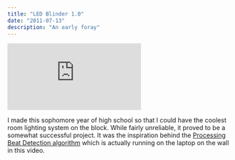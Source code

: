 ```yaml
---
title: "LED Blinder 1.0"
date: "2011-07-13"
description: "An early foray"
---
```


<div class='embed-container'><iframe src='http://www.youtube.com/embed/ZxeKui1IL0w' frameborder='0' allowfullscreen></iframe></div>
<p class='down-2'>I made this sophomore year of high school so that I could have the coolest room lighting system on the block. While fairly unreliable, it proved to be a somewhat successful project. It was the inspiration behind the <a class='meta' href='#projects/beat-detection'>Processing Beat Detection algorithm</a> which is actually running on the laptop on the wall in this video.</p>